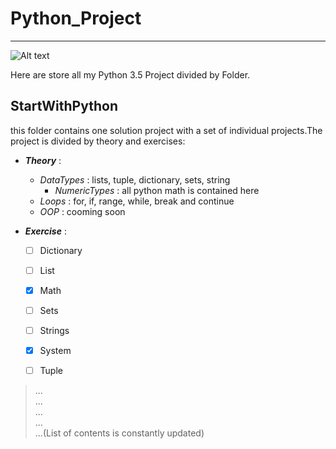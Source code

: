 # Python_Project
___
![Alt text](http://jksofttechsolutions.com/blog/wp-content/uploads/2016/02/python-2.png "Python Logo")

Here are store all my Python 3.5 Project divided by Folder.
## StartWithPython ##
  this folder contains one solution project with a set of individual projects.The project is divided by theory and exercises:
  
  + _**Theory**_ :
    + _DataTypes_ : lists, tuple, dictionary, sets, string 
      + _NumericTypes_ : all python math is contained here 
    + _Loops_ : for, if, range, while, break and continue
    + _OOP_ : cooming soon
    
  + _**Exercise**_ : 
    + [ ] Dictionary
    + [ ] List
    + [X] Math
    + [ ] Sets
    + [ ] Strings
    + [X] System
    + [ ] Tuple


    
> ...  
> ...  
> ...  
> ...  
> ...(List of contents is constantly updated)


